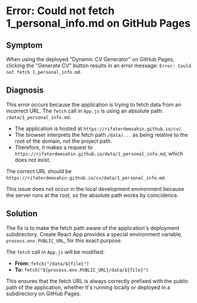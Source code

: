 # Error: Could not fetch 1_personal_info.md on GitHub Pages

## Symptom

When using the deployed "Dynamic CV Generator" on GitHub Pages, clicking the "Generate CV" button results in an error message: `Error: Could not fetch 1_personal_info.md`.

## Diagnosis

This error occurs because the application is trying to fetch data from an incorrect URL. The `fetch` call in `App.js` is using an absolute path: `/data/1_personal_info.md`.

*   The application is hosted at `https://rifaterdemsahin.github.io/cv/`.
*   The browser interprets the fetch path `/data/...` as being relative to the root of the domain, not the project path.
*   Therefore, it makes a request to `https://rifaterdemsahin.github.io/data/1_personal_info.md`, which does not exist.

The correct URL should be `https://rifaterdemsahin.github.io/cv/data/1_personal_info.md`.

This issue does not occur in the local development environment because the server runs at the root, so the absolute path works by coincidence.

## Solution

The fix is to make the fetch path aware of the application's deployment subdirectory. Create React App provides a special environment variable, `process.env.PUBLIC_URL`, for this exact purpose.

The `fetch` call in `App.js` will be modified:

*   **From:** `fetch("/data/${file}")`
*   **To:** `fetch("${process.env.PUBLIC_URL}/data/${file}")`

This ensures that the fetch URL is always correctly prefixed with the public path of the application, whether it's running locally or deployed in a subdirectory on GitHub Pages.
